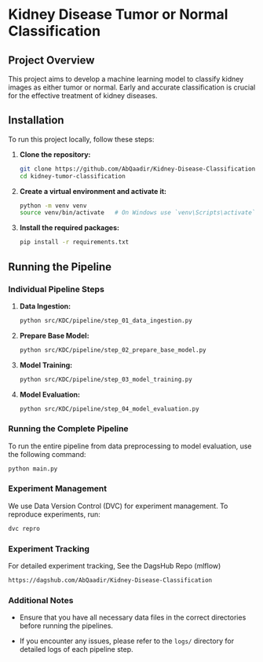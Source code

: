 # Kidney Disease Tumor or Normal Classification

## Project Overview
This project aims to develop a machine learning model to classify kidney images as either tumor or normal. Early and accurate classification is crucial for the effective treatment of kidney diseases.

## Installation
To run this project locally, follow these steps:

1. **Clone the repository:**
    ```sh
    git clone https://github.com/AbQaadir/Kidney-Disease-Classification.git
    cd kidney-tumor-classification
    ```

2. **Create a virtual environment and activate it:**
    ```sh
    python -m venv venv
    source venv/bin/activate   # On Windows use `venv\Scripts\activate`
    ```

3. **Install the required packages:**
    ```sh
    pip install -r requirements.txt
    ```

## Running the Pipeline

### Individual Pipeline Steps
1. **Data Ingestion:**
    ```sh
    python src/KDC/pipeline/step_01_data_ingestion.py
    ```

2. **Prepare Base Model:**
    ```sh
    python src/KDC/pipeline/step_02_prepare_base_model.py
    ```

3. **Model Training:**
    ```sh
    python src/KDC/pipeline/step_03_model_training.py
    ```

4. **Model Evaluation:**
    ```sh
    python src/KDC/pipeline/step_04_model_evaluation.py
    ```

### Running the Complete Pipeline
To run the entire pipeline from data preprocessing to model evaluation, use the following command:

```sh
python main.py
```

### Experiment Management
We use Data Version Control (DVC) for experiment management. To reproduce experiments, run:

```sh
dvc repro
```

### Experiment Tracking
For detailed experiment tracking, See the DagsHub Repo (mlflow)
```sh
https://dagshub.com/AbQaadir/Kidney-Disease-Classification
```


### Additional Notes
* Ensure that you have all necessary data files in the correct directories before running the pipelines.

* If you encounter any issues, please refer to the `logs/` directory for detailed logs of each pipeline step.